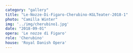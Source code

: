 ```yaml
---
category: "gallery"
title: "Le-Nozze-Di-Figaro-Cherubino-KGLTeater-2018-1"
photo: "Camilla Winter"
img: '../img/cherubino1.jpg'
date: "2018-09-01"
opera: 'Le nozze di Figaro'
role: 'Cherubino'
house: 'Royal Danish Opera'
---
```

